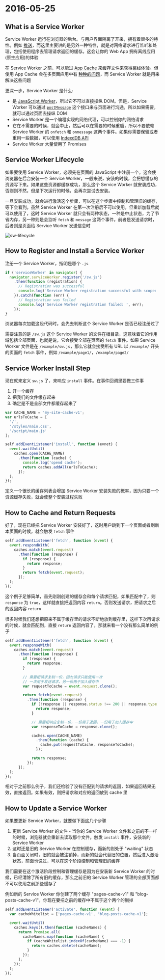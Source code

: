 # 2016-05-25

## What is a Service Worker

Service Worker 运行在浏览器的后台。与用户界面隔离了开来，拥有着很多的特性。例如 [推送](https://developers.google.com/web/fundamentals/getting-started/push-notifications/?hl=en)，而这里主要讲的是另外一种特性，就是对网络请求进行监听和处理，包括使用程序去管理请求返回的缓存。这会让你的 Web App 拥有离线应用(原生应用)的体验

在 Service Worker 之前，可以能过 [App Cache](http://www.html5rocks.com/en/tutorials/appcache/beginner/) 来缓存文件来获得离线体验。但使用 App Cache 会在多页面应用中有 [种种的问题](http://alistapart.com/article/application-cache-is-a-douchebag)，而 Service Worker 就是用来解决这些问题

更深一步，Service Worker 是什么:

- 是 [JavaScript Worker](https://developer.mozilla.org/en-US/docs/Web/API/Web_Workers_API/Using_web_workers)，所以它不可以直接操纵 DOM。但是，Service Worker 可以通过 [`postMessage`](https://developer.mozilla.org/en-US/docs/Web/API/Worker/postMessage) 这个接口来与页面进行沟通，所以如果需要，就可以通过页面去操纵 DOM
- Service Worker 是一个编程实现的网络代理，可以控制你的网络请求
- 它在不需要的时候，就会中止，然后可以在需要的时候重启，所以不要依赖 Service Worker 的 `onfetch` 和 `onmessage` 这两个事件。如果你需要保留或者重用一些数据，可以使用 [IndexdDB API](https://developer.mozilla.org/en-US/docs/Web/API/IndexedDB_API)
- Service Worker 大量使用了 Promises

## Service Worker Lifecycle

如果要使用 Service Worker，必须先在页面的 JavaScript 中注册一个。这会使浏览器在后台安装一个 Service Worker，一般来说，安装的时候，会把想缓存的资源写下来。如果这些资源都缓存成功，那么这个 Service Worker 就安装成功，否则则不然，但是下次运行的时候，会再次尝试去安装。

一旦安装成功，就会进行激活这个步骤，可以在这个步骤中控制和管理旧的缓存，等下会看到。虽然 Service Worker 在第一次注册后不可以使用，但重新加载后就可以使用了，这时 Service Worker 就只会有两种状态，一种是中止状态，为了节省内存，另一种则是会监听 `fetch` 和 `message` 这两个事件，前者是发送请求时，后者则是页面给 Service Worker 发送信息时

![sw-lifecycle](http://www.html5rocks.com/en/tutorials/service-worker/introduction/images/sw-lifecycle.png)

## How to Register and Install a Service Worker

注册一个 Service Worker，指明是哪个 `.js`

```javascript
if ('serviceWorker' in navigator) {
  navigator.serviceWorker.register('/sw.js')
    .then(function (registration) {
      // Registration was successful
      console.log('Service Worker registration successful with scope: ', registration.scope);
    }).catch(function (err) {
      // Registration was failed
      console.log('Service Worker registration failed: ', err);
    });
}
```

浏览器每次加载这段代码时，会先去判断这个 Service Worker 是否已经注册过了

需要注意的是 `/sw.js` 这个 Service Worker 的文件在根目录，这意味着它的作用域包括全部页面，也就是说，它会接受全部在页面的 `fetch` 事件。如果 Service Worker 文件是在 `/example/sw.js`，那么它就会接受所有 URL 以 `/example/` 开头的页面的 `fetch` 事件，例如 `/example/page1/`，`/example/page2/`

## Service Worker Install Step

现在就来定义 `sw.js` 了，来响应 `install` 事件。在事件回调里要做三件事

1. 开一个缓存
2. 把我们的文件缓存起来
3. 确定是不是全部文件都缓存起来了

```javascript
var CACHE_NAME = 'my-site-cache-v1';
var urlsToCache = [
  '/',
  '/styles/main.css',
  '/script/main.js'
];

self.addEventListener('install', function (evnet) {
  event.waitUntil(
    caches.open(CACHE_NAME)
      .then(function (cache) {
        console.log('opend cache');
        return caches.addAll(urlsToCache);
      });
  );
});
```

定义一个很长的缓存列表会增加 Service Worker 安装失败的概率，因为只要一个资源缓存失败，就会使整个安装过程失败

## How to Cache and Return Requests

好了，现在已经把 Service Worker 安装好了，这时用户跳到下一个页面或者刷新本页面的时候，就会触发 `fetch` 事件

```javascript
self.addEventListener('fetch', function (event) {
  event.respondWith(
    caches.match(event.request)
      .then(function (response) {
        if (response) {
          return response;
        }
        return fetch(event.request);
      });
  );
});
```

这个例子足够简单，首先刚刚创建的缓存会和每个请求匹配，如果匹配中了，则 `response` 为 `true`，这样就直接把返回内容 `return`。否则发送请求，把请求之后的返回内容 `return`

很多时候我们还想把原来不属于缓存里的请求不断地放到缓存里，这样下次再请求的时候，就会匹配到，直接 `return` 返回内容了，那就来看一个没有那么简单的例子

```javascript
self.addEventListener('fetch', function (event) {
  event.responseWith(
    caches.match(event.request)
      .then(function (response) {
        if (response) {
          return response;
        }
        
        // 需要把请求复制一份，因为请求只能使用一次
        // 一次用于发送请求，另一份用于加入缓存中
        var requestToCache = event.request.clone();

        return fetch(event.request)
          .then(function (response) {
            if (!response || response.status !== 200 || response.type !== 'basic') {
              return response;
            }

            // 需要把响应复制一份，一份用于返回，一份用于加入缓存中
            var responseToCache = response.clone();

            caches.open(CACHE_NAME)
              .then(function (cache) {
                cache.put(requestToCache, responseToCache);
              });

            return response;
          });
      });
  );
});
```

相对于之前那么例子，我们还检验了没有匹配到的请求的返回，如果返回结果无效，直接返回。如果有效，则把请求和对应的返回放到 cache 里

## How to Update a Service Worker

如果要更新 Service Worker，就要做下面这几个步骤

1. 更新 Service Worker 的文件 - 当你的 Service Worker 文件和之前的不一样的时候，浏览器就会重新去读取那个文件，触发 `install` 事件，安装新的 Service Worker
2. 这时还是旧的 Service Worker 在控制缓存，而新的则处于 "waiting" 状态
3. 当页面关闭时，旧的就会被注销掉，而新的就会代替旧的位置，然后进入激活状态，前面也说过，可以在这个阶段控制和管理旧的缓存

我们需要在这个激活阶段控制和管理缓存是因为在安装新 Service Worker 的时候，已经清除了所有旧的缓存，那么之前旧的 Service Worker 管理的全部页面都不可以使用之前那些缓存了

例如新的 Service Worker 你创建了两个缓存 "pages-cache-v1" 和 "blog-posts-cache-v1"，你现在要把之前的缓存中不属于这个两个的删掉

```javascript
self.addEventListener('activate', function (event) {
  var cacheWhitelist = ['pages-cache-v1', 'blog-posts-cache-v1'];

  event.waitUntil(
    caches.keys().then(function (cacheNames) {
      return Promise.all(
        cacheNames.map(function (cacheName) {
          if (cacheWhitelist.indexOf(cacheName) === -1) {
            return caches.delete(cacheName);
          }
        });
      );
    });
  );
});
```
